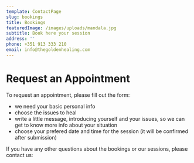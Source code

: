 ```yaml
---
template: ContactPage
slug: bookings
title: Bookings
featuredImage: /images/uploads/mandala.jpg
subtitle: Book here your session
address: ''
phone: +351 913 333 210
email: info@thegoldenhealing.com
---
```


# Request an Appointment

To request an appointment, please fill out the form:

- we need your basic personal info
- choose the issues to heal
- write a little message, introducing yourself and your issues, so we can get to know more info about your situation
- choose your prefered date and time for the session (it will be confirmed after submission)

If you have any other questions about the bookings or our sessions, please contact us:

